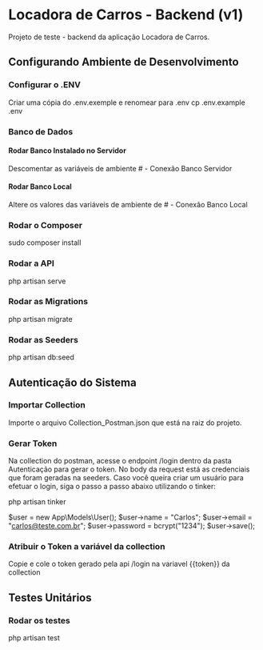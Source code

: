 # Locadora de Carros - Backend (v1)
Projeto de teste - backend da aplicação Locadora de Carros.

## Configurando Ambiente de Desenvolvimento

### Configurar o .ENV
Criar uma cópia do .env.exemple e renomear para .env
cp .env.example .env

### Banco de Dados
#### Rodar Banco Instalado no Servidor
Descomentar as variáveis de ambiente # - Conexão Banco Servidor

#### Rodar Banco Local
Altere os valores das variáveis de ambiente de # - Conexão Banco Local

### Rodar o Composer
sudo composer install

### Rodar a API
php artisan serve

### Rodar as Migrations
php artisan migrate

### Rodar as Seeders
php artisan db:seed

## Autenticação do Sistema

### Importar Collection
Importe o arquivo Collection_Postman.json que está na raiz do projeto.

### Gerar Token
Na collection do postman, acesse o endpoint /login dentro da pasta Autenticação para gerar o token.
No body da request está as credenciais que foram geradas na seeders.
Caso você queira criar um usuário para efetuar o login, siga o passo a passo abaixo utilizando o tinker:

php artisan tinker

$user = new App\Models\User();
$user->name = "Carlos";
$user->email = "carlos@teste.com.br";
$user->password = bcrypt("1234");
$user->save();


### Atribuir o Token a variável da collection
Copie e cole o token gerado pela api /login na variavel {{token}} da collection

## Testes Unitários

### Rodar os testes
php artisan test
